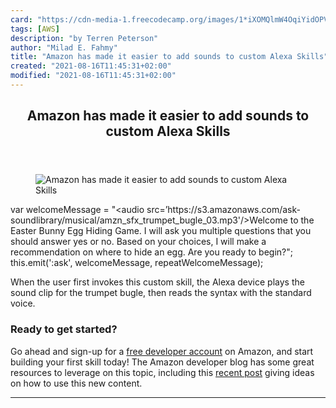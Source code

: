 ```yaml
---
card: "https://cdn-media-1.freecodecamp.org/images/1*iXOMQlmW4OqiYidOPVfatw.jpeg"
tags: [AWS]
description: "by Terren Peterson"
author: "Milad E. Fahmy"
title: "Amazon has made it easier to add sounds to custom Alexa Skills"
created: "2021-08-16T11:45:31+02:00"
modified: "2021-08-16T11:45:31+02:00"
---
```

<div class="site-wrapper">
<main id="site-main" class="site-main outer">
<div class="inner">
<article class="post-full post tag-aws tag-technology tag-software-development tag-programming tag-tech ">
<header class="post-full-header">
<h1 class="post-full-title">Amazon has made it easier to add sounds to custom Alexa Skills</h1>
</header>
<figure class="post-full-image">
<picture>
<source media="(max-width: 700px)" sizes="1px" srcset="data:image/gif;base64,R0lGODlhAQABAIAAAAAAAP///yH5BAEAAAAALAAAAAABAAEAAAIBRAA7 1w">
<source media="(min-width: 701px)" sizes="(max-width: 800px) 400px,
(max-width: 1170px) 700px,
1400px" srcset="https://cdn-media-1.freecodecamp.org/images/1*iXOMQlmW4OqiYidOPVfatw.jpeg 300w,
https://cdn-media-1.freecodecamp.org/images/1*iXOMQlmW4OqiYidOPVfatw.jpeg 600w,
https://cdn-media-1.freecodecamp.org/images/1*iXOMQlmW4OqiYidOPVfatw.jpeg 1000w,
https://cdn-media-1.freecodecamp.org/images/1*iXOMQlmW4OqiYidOPVfatw.jpeg 2000w">
<img onerror="this.style.display='none'" src="https://cdn-media-1.freecodecamp.org/images/1*iXOMQlmW4OqiYidOPVfatw.jpeg" alt="Amazon has made it easier to add sounds to custom Alexa Skills">
</picture>
</figure>
<section class="post-full-content">
<div class="post-content medium-migrated-article">
var welcomeMessage = "&lt;audio src=’https://s3.amazonaws.com/ask-soundlibrary/musical/amzn_sfx_trumpet_bugle_03.mp3'/&gt;Welcome to the Easter Bunny Egg Hiding Game. I will ask you multiple questions that you should answer yes or no. Based on your choices, I will make a recommendation on where to hide an egg. Are you ready to begin?";
this.emit(':ask', welcomeMessage, repeatWelcomeMessage);</code></pre><p>When the user first invokes this custom skill, the Alexa device plays the sound clip for the trumpet bugle, then reads the syntax with the standard voice.</p><h3 id="ready-to-get-started">Ready to get started?</h3><p>Go ahead and sign-up for a <a href="https://developer.amazon.com" rel="noopener">free developer account</a> on Amazon, and start building your first skill today! The Amazon developer blog has some great resources to leverage on this topic, including this <a href="https://developer.amazon.com/blogs/alexa/post/c202ca98-ed68-440b-adb3-73ae9d8f36da/how-to-enhance-your-alexa-skill-with-audio-clips-from-the-ask-sound-library" rel="noopener">recent post</a> giving ideas on how to use this new content.</p>
</div>
<hr>
</section>
</article>
</div>
</main>
</div>
<!-- Google Tag Manager (noscript) -->
<!-- End Google Tag Manager (noscript) -->
